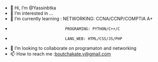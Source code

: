 - 👋 Hi, I’m @Yassinbtka
- 👀 I’m interested in ...
- 🌱 I’m currently learning : NETWORKING: CCNA/CCNP/COMPTIA A+
-                             PROGRAMING: PYTHON/C++/C 
-                             LANG_WEB: HTML/CSS/JS/PHP
- 💞️ I’m looking to collaborate on programaton and networking
- 📫 How to reach me :boutchakate.y@gmail.com

<!---
WELCOME 
--->
